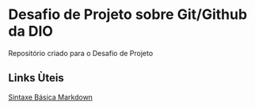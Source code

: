 # Desafio de Projeto sobre Git/Github da DIO
Repositório criado para o Desafio de Projeto

## Links Ùteis
[Sintaxe Básica Markdown](https://www.markdownguide.org/basic-syntax/)
